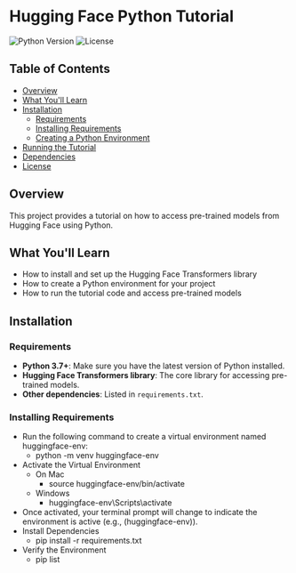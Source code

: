 # Hugging Face Python Tutorial

![Python Version](https://img.shields.io/badge/python-3.7%2B-blue)
![License](https://img.shields.io/badge/license-MIT-green)

## Table of Contents
- [Overview](#overview)
- [What You'll Learn](#what-youll-learn)
- [Installation](#installation)
  - [Requirements](#requirements)
  - [Installing Requirements](#installing-requirements)
  - [Creating a Python Environment](#creating-a-python-environment)
- [Running the Tutorial](#running-the-tutorial)
- [Dependencies](#dependencies)
- [License](#license)

## Overview
This project provides a tutorial on how to access pre-trained models from Hugging Face using Python.

## What You'll Learn
- How to install and set up the Hugging Face Transformers library
- How to create a Python environment for your project
- How to run the tutorial code and access pre-trained models

## Installation

### Requirements
- **Python 3.7+**: Make sure you have the latest version of Python installed.
- **Hugging Face Transformers library**: The core library for accessing pre-trained models.
- **Other dependencies**: Listed in `requirements.txt`.

### Installing Requirements
- Run the following command to create a virtual environment named huggingface-env:
  - python -m venv huggingface-env
- Activate the Virtual Environment
  - On Mac
    - source huggingface-env/bin/activate
  - Windows
    - huggingface-env\Scripts\activate
- Once activated, your terminal prompt will change to indicate the environment is active (e.g., (huggingface-env)).
- Install Dependencies
  - pip install -r requirements.txt
- Verify the Environment
  - pip list
